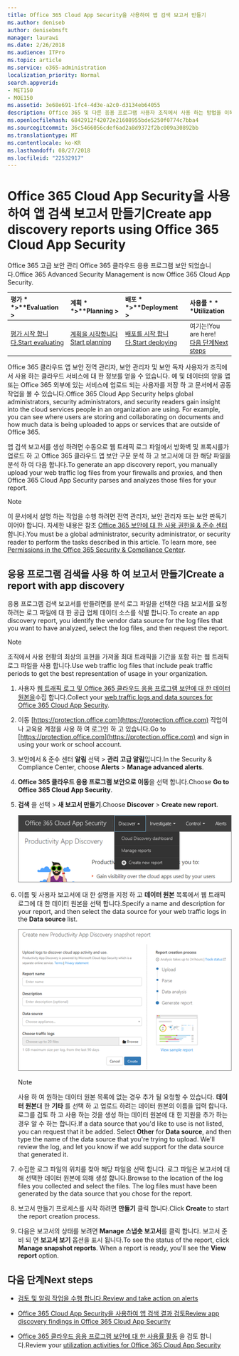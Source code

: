 ```yaml
---
title: Office 365 Cloud App Security을 사용하여 앱 검색 보고서 만들기
ms.author: deniseb
author: denisebmsft
manager: laurawi
ms.date: 2/26/2018
ms.audience: ITPro
ms.topic: article
ms.service: o365-administration
localization_priority: Normal
search.appverid:
- MET150
- MOE150
ms.assetid: 3e68e691-1fc4-4d3e-a2c0-d3134eb64055
description: Office 365 및 다른 응용 프로그램 사용자 조직에서 사용 하는 방법을 이해할 수 있도록 하는 Office 365 클라우드 앱 보안이 포함 된 보고서를 만듭니다.
ms.openlocfilehash: 6842912f42072e21608955bde5250f0774c7bba4
ms.sourcegitcommit: 36c5466056cdef6ad2a8d9372f2bc009a30892bb
ms.translationtype: MT
ms.contentlocale: ko-KR
ms.lasthandoff: 08/27/2018
ms.locfileid: "22532917"
---
```

# <a name="create-app-discovery-reports-using-office-365-cloud-app-security"></a><span data-ttu-id="ec637-103">Office 365 Cloud App Security을 사용하여 앱 검색 보고서 만들기</span><span class="sxs-lookup"><span data-stu-id="ec637-103">Create app discovery reports using Office 365 Cloud App Security</span></span>

<span data-ttu-id="ec637-104">Office 365 고급 보안 관리 Office 365 클라우드 응용 프로그램 보안 되었습니다.</span><span class="sxs-lookup"><span data-stu-id="ec637-104">Office 365 Advanced Security Management is now Office 365 Cloud App Security.</span></span>
  
|<span data-ttu-id="ec637-105">평가 * *\>**</span><span class="sxs-lookup"><span data-stu-id="ec637-105">****Evaluation** \>**</span></span>|<span data-ttu-id="ec637-106">계획 * *\>**</span><span class="sxs-lookup"><span data-stu-id="ec637-106">****Planning** \>**</span></span>|<span data-ttu-id="ec637-107">배포 * *\>**</span><span class="sxs-lookup"><span data-stu-id="ec637-107">****Deployment** \>**</span></span>|<span data-ttu-id="ec637-108">사용률 \* \* \*</span><span class="sxs-lookup"><span data-stu-id="ec637-108">****Utilization****</span></span>|
|:-----|:-----|:-----|:-----|
|[<span data-ttu-id="ec637-109">평가 시작 합니다.</span><span class="sxs-lookup"><span data-stu-id="ec637-109">Start evaluating</span></span>](office-365-cas-overview.md) <br/> |[<span data-ttu-id="ec637-110">계획을 시작합니다</span><span class="sxs-lookup"><span data-stu-id="ec637-110">Start planning</span></span>](get-ready-for-office-365-cas.md) <br/> |[<span data-ttu-id="ec637-111">배포를 시작 합니다.</span><span class="sxs-lookup"><span data-stu-id="ec637-111">Start deploying</span></span>](turn-on-office-365-cas.md) <br/> |<span data-ttu-id="ec637-112">여기는!</span><span class="sxs-lookup"><span data-stu-id="ec637-112">You are here!</span></span>  <br/> [<span data-ttu-id="ec637-113">다음 단계</span><span class="sxs-lookup"><span data-stu-id="ec637-113">Next steps</span></span>](#next-steps) <br/> |
   
<span data-ttu-id="ec637-p101">Office 365 클라우드 앱 보안 전역 관리자, 보안 관리자 및 보안 독자 사용자가 조직에서 사용 하는 클라우드 서비스에 대 한 정보를 얻을 수 있습니다. 예 및 데이터의 양을 앱 또는 Office 365 외부에 있는 서비스에 업로드 되는 사용자를 저장 하 고 문서에서 공동 작업을 볼 수 있습니다.</span><span class="sxs-lookup"><span data-stu-id="ec637-p101">Office 365 Cloud App Security helps global administrators, security administrators, and security readers gain insight into the cloud services people in an organization are using. For example, you can see where users are storing and collaborating on documents and how much data is being uploaded to apps or services that are outside of Office 365.</span></span>
  
<span data-ttu-id="ec637-116">앱 검색 보고서를 생성 하려면 수동으로 웹 트래픽 로그 파일에서 방화벽 및 프록시를가 업로드 하 고 Office 365 클라우드 앱 보안 구문 분석 하 고 보고서에 대 한 해당 파일을 분석 하 여 다음 합니다.</span><span class="sxs-lookup"><span data-stu-id="ec637-116">To generate an app discovery report, you manually upload your web traffic log files from your firewalls and proxies, and then Office 365 Cloud App Security parses and analyzes those files for your report.</span></span>
  
> [!NOTE]
> <span data-ttu-id="ec637-p102">이 문서에서 설명 하는 작업을 수행 하려면 전역 관리자, 보안 관리자 또는 보안 판독기 이어야 합니다. 자세한 내용은 참조 [Office 365 보안에 대 한 사용 권한을 &amp; 준수 센터](permissions-in-the-security-and-compliance-center.md)합니다.</span><span class="sxs-lookup"><span data-stu-id="ec637-p102">You must be a global administrator, security administrator, or security reader to perform the tasks described in this article. To learn more, see [Permissions in the Office 365 Security &amp; Compliance Center](permissions-in-the-security-and-compliance-center.md).</span></span> 
  
## <a name="create-a-report-with-app-discovery"></a><span data-ttu-id="ec637-119">응용 프로그램 검색을 사용 하 여 보고서 만들기</span><span class="sxs-lookup"><span data-stu-id="ec637-119">Create a report with app discovery</span></span>

<span data-ttu-id="ec637-120">응용 프로그램 검색 보고서를 만들려면를 분석 로그 파일을 선택한 다음 보고서를 요청 하려는 로그 파일에 대 한 공급 업체 데이터 소스를 식별 합니다.</span><span class="sxs-lookup"><span data-stu-id="ec637-120">To create an app discovery report, you identify the vendor data source for the log files that you want to have analyzed, select the log files, and then request the report.</span></span>
  
> [!NOTE]
> <span data-ttu-id="ec637-121">조직에서 사용 현황의 최상의 표현을 가져올 최대 트래픽을 기간을 포함 하는 웹 트래픽 로그 파일을 사용 합니다.</span><span class="sxs-lookup"><span data-stu-id="ec637-121">Use web traffic log files that include peak traffic periods to get the best representation of usage in your organization.</span></span> 
  
1. <span data-ttu-id="ec637-122">사용자 [웹 트래픽 로그 및 Office 365 클라우드 응용 프로그램 보안에 대 한 데이터 원본을](web-traffic-logs-and-data-sources-for-ocas.md)수집 합니다.</span><span class="sxs-lookup"><span data-stu-id="ec637-122">Collect your [web traffic logs and data sources for Office 365 Cloud App Security](web-traffic-logs-and-data-sources-for-ocas.md).</span></span>
    
2. <span data-ttu-id="ec637-123">이동 [https://protection.office.com](https://protection.office.com) 작업이 나 교육용 계정을 사용 하 여 로그인 하 고 있습니다.</span><span class="sxs-lookup"><span data-stu-id="ec637-123">Go to [https://protection.office.com](https://protection.office.com) and sign in using your work or school account.</span></span> 
    
3. <span data-ttu-id="ec637-124">보안에서 &amp; 준수 센터 **알림** 선택 \> **관리 고급 알림**입니다.</span><span class="sxs-lookup"><span data-stu-id="ec637-124">In the Security &amp; Compliance Center, choose **Alerts** \> **Manage advanced alerts**.</span></span>
    
4. <span data-ttu-id="ec637-125">**Office 365 클라우드 응용 프로그램 보안으로 이동**을 선택 합니다.</span><span class="sxs-lookup"><span data-stu-id="ec637-125">Choose **Go to Office 365 Cloud App Security**.</span></span>
    
5. <span data-ttu-id="ec637-126">**검색** 을 선택 \> **새 보고서 만들기**.</span><span class="sxs-lookup"><span data-stu-id="ec637-126">Choose **Discover** \> **Create new report**.</span></span>
    
    ![Office 365 CAS 포털에서 검색을 선택](media/73b5299f-94b5-49dd-a00f-154d188eb2c5.png)
  
6. <span data-ttu-id="ec637-128">이름 및 사용자 보고서에 대 한 설명을 지정 하 고 **데이터 원본** 목록에서 웹 트래픽 로그에 대 한 데이터 원본을 선택 합니다.</span><span class="sxs-lookup"><span data-stu-id="ec637-128">Specify a name and description for your report, and then select the data source for your web traffic logs in the **Data source** list.</span></span> 
    
    ![O365 CA에서 검색을 선택 \> 새 보고서 만들기](media/22e660f0-5eb2-49fa-9fea-f88a5809a07b.png)
  
    > [!NOTE]
    > <span data-ttu-id="ec637-p103">사용 하 여 원하는 데이터 원본 목록에 없는 경우 추가 될 요청할 수 있습니다. **데이터 원본**대 한 **기타** 를 선택 하 고 업로드 하려는 데이터 원본의 이름을 입력 합니다. 로그를 검토 하 고 사용 하는 것을 생성 하는 데이터 원본에 대 한 지원을 추가 하는 경우 알 수 하는 합니다.</span><span class="sxs-lookup"><span data-stu-id="ec637-p103">If a data source that you'd like to use is not listed, you can request that it be added. Select **Other** for **Data source**, and then type the name of the data source that you're trying to upload. We'll review the log, and let you know if we add support for the data source that generated it.</span></span> 
  
7. <span data-ttu-id="ec637-p104">수집한 로그 파일의 위치를 찾아 해당 파일을 선택 합니다. 로그 파일은 보고서에 대해 선택한 데이터 원본에 의해 생성 합니다.</span><span class="sxs-lookup"><span data-stu-id="ec637-p104">Browse to the location of the log files you collected and select the files. The log files must have been generated by the data source that you chose for the report.</span></span>
    
8. <span data-ttu-id="ec637-135">보고서 만들기 프로세스를 시작 하려면 **만들기** 클릭 합니다.</span><span class="sxs-lookup"><span data-stu-id="ec637-135">Click **Create** to start the report creation process.</span></span> 
    
9. <span data-ttu-id="ec637-p105">다음은 보고서의 상태를 보려면 **Manage 스냅숏 보고서**를 클릭 합니다. 보고서 준비 되 면 **보고서 보기** 옵션을 표시 됩니다.</span><span class="sxs-lookup"><span data-stu-id="ec637-p105">To see the status of the report, click **Manage snapshot reports**. When a report is ready, you'll see the **View report** option.</span></span> 
    
## <a name="next-steps"></a><span data-ttu-id="ec637-138">다음 단계</span><span class="sxs-lookup"><span data-stu-id="ec637-138">Next steps</span></span>

- [<span data-ttu-id="ec637-139">검토 및 알림 작업을 수행 합니다.</span><span class="sxs-lookup"><span data-stu-id="ec637-139">Review and take action on alerts</span></span>](review-office-365-cas-alerts.md)
    
- [<span data-ttu-id="ec637-140">Office 365 Cloud App Security을 사용하여 앱 검색 결과 검토</span><span class="sxs-lookup"><span data-stu-id="ec637-140">Review app discovery findings in Office 365 Cloud App Security</span></span>](review-app-discovery-findings-in-ocas.md)
    
- <span data-ttu-id="ec637-141">[Office 365 클라우드 응용 프로그램 보안에 대 한 사용률 활동](utilization-activities-for-ocas.md) 을 검토 합니다.</span><span class="sxs-lookup"><span data-stu-id="ec637-141">Review your [utilization activities for Office 365 Cloud App Security](utilization-activities-for-ocas.md)</span></span>
    

